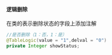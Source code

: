 #### 逻辑删除

在类的表示删除状态的字段上添加注解
```java
//是否删除（1：否，1：是）
@TableLogic(value = "1",delval = "0")
private Integer showStatus;
```
